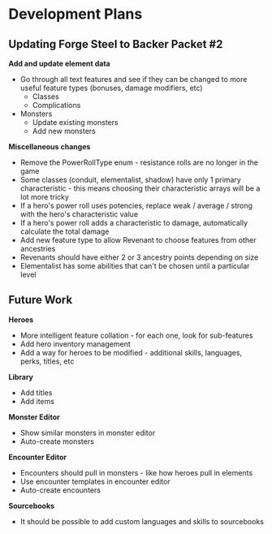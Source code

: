 # Development Plans

## Updating Forge Steel to Backer Packet #2

**Add and update element data**

* Go through all text features and see if they can be changed to more useful feature types (bonuses, damage modifiers, etc)
  * Classes
  * Complications
* Monsters
  * Update existing monsters
  * Add new monsters

**Miscellaneous changes**

* Remove the PowerRollType enum - resistance rolls are no longer in the game
* Some classes (conduit, elementalist, shadow) have only 1 primary characteristic - this means choosing their characteristic arrays will be a lot more tricky
* If a hero's power roll uses potencies, replace weak / average / strong with the hero's characteristic value
* If a hero's power roll adds a characteristic to damage, automatically calculate the total damage
* Add new feature type to allow Revenant to choose features from other ancestries
* Revenants should have either 2 or 3 ancestry points depending on size
* Elementalist has some abilities that can't be chosen until a particular level

## Future Work

**Heroes**

* More intelligent feature collation - for each one, look for sub-features
* Add hero inventory management
* Add a way for heroes to be modified - additional skills, languages, perks, titles, etc

**Library**

* Add titles
* Add items

**Monster Editor**

* Show similar monsters in monster editor
* Auto-create monsters

**Encounter Editor**

* Encounters should pull in monsters - like how heroes pull in elements
* Use encounter templates in encounter editor
* Auto-create encounters

**Sourcebooks**

* It should be possible to add custom languages and skills to sourcebooks
